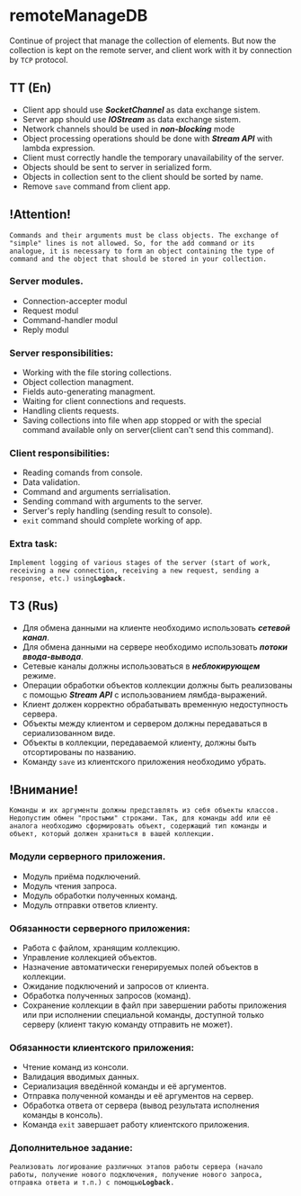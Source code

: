 # remoteManageDB
  Continue of project that manage the collection of elements. 
  But now the collection is kept on the remote server, and client work with it by connection by `TCP` protocol.

## TT (En)
  * Client app should use ***SocketChannel*** as data exchange sistem.
  * Server app should use ***IOStream*** as data exchange sistem.
  * Network channels should be used in ***non-blocking*** mode
  * Object processing operations should be done with ***Stream API*** with lambda expression.
  * Client must correctly handle the temporary unavailability of the server.
  * Objects should be sent to server in serialized form.
  * Objects in collection sent to the client should be sorted by name.
  * Remove `save` command from client app.
  
  ## !Attention!
  `Commands and their arguments must be class objects. The exchange of "simple" lines is not allowed. So, for the add command or its analogue, it is necessary to form an object containing the type of command and the object that should be stored in your collection.`

  ### Server modules.
   * Connection-accepter modul
   * Request modul
   * Command-handler modul
   * Reply modul

  ### Server responsibilities:
   * Working with the file storing collections.
   * Object collection managment.
   * Fields auto-generating managment.
   * Waiting for client connections and requests.
   * Handling clients requests.
   * Saving collections into file when app stopped or with the special command available only on server(client can't send this command).
   ### Client responsibilities:
   * Reading comands from console.
   * Data validation.
   * Command and arguments serrialisation.
   * Sending command with arguments to the server.
   * Server's reply handling (sending result to console).
   * `exit` command should complete working of app.
   
   ### Extra task:
`Implement logging of various stages of the server (start of work, receiving a new connection, receiving a new request, sending a response, etc.) using`**`Logback`**`.`
   
    

## ТЗ (Rus)
  * Для обмена данными на клиенте необходимо использовать ***сетевой канал***.
  * Для обмена данными на сервере необходимо использовать ***потоки ввода-вывода***.
  * Сетевые каналы должны использоваться в ***неблокирующем*** режиме.
  * Операции обработки объектов коллекции должны быть реализованы с помощью ***Stream API*** с использованием лямбда-выражений.
  * Клиент должен корректно обрабатывать временную недоступность сервера.
  * Объекты между клиентом и сервером должны передаваться в сериализованном виде.
  * Объекты в коллекции, передаваемой клиенту, должны быть отсортированы по названию.
  * Команду `save` из клиентского приложения необходимо убрать.
  ## !Внимание! 
  `Команды и их аргументы должны представлять из себя объекты классов. Недопустим обмен "простыми" строками. Так, для команды add или её аналога необходимо сформировать объект, содержащий тип команды и объект, который должен храниться в вашей коллекции.`

  ### Модули серверного приложения.
   * Модуль приёма подключений.
   * Модуль чтения запроса.
   * Модуль обработки полученных команд.
   * Модуль отправки ответов клиенту.

  ### Обязанности серверного приложения:
   * Работа с файлом, хранящим коллекцию.
   * Управление коллекцией объектов.
   * Назначение автоматически генерируемых полей объектов в коллекции.
   * Ожидание подключений и запросов от клиента.
   * Обработка полученных запросов (команд).
   * Сохранение коллекции в файл при завершении работы приложения или при исполнении специальной команды, доступной только серверу (клиент такую команду отправить не может).
   
   ### Обязанности клиентского приложения:
   * Чтение команд из консоли.
   * Валидация вводимых данных.
   * Сериализация введённой команды и её аргументов.
   * Отправка полученной команды и её аргументов на сервер.
   * Обработка ответа от сервера (вывод результата исполнения команды в консоль).
   * Команда `exit` завершает работу клиентского приложения.
   ### Дополнительное задание:
`Реализовать логирование различных этапов работы сервера (начало работы, получение нового подключения, получение нового запроса, отправка ответа и т.п.) с помощью`**`Logback`**`.`
